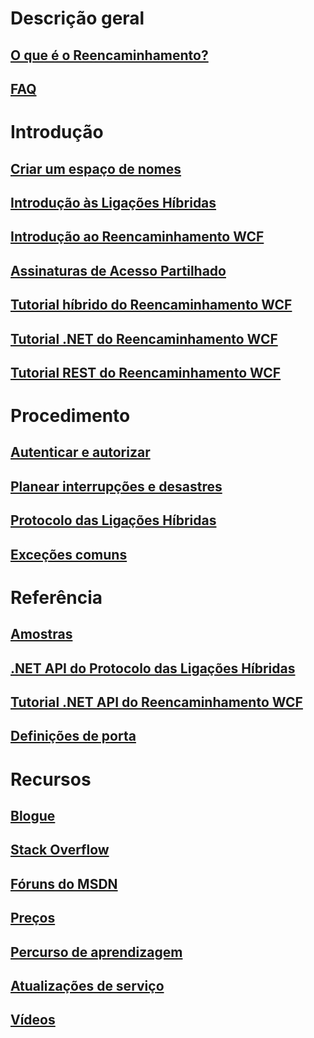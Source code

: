 # Descrição geral
## [O que é o Reencaminhamento?](relay-what-is-it.md)
## [FAQ](relay-faq.md)

# Introdução
## [Criar um espaço de nomes](relay-create-namespace-portal.md)
## [Introdução às Ligações Híbridas](relay-hybrid-connections-dotnet-get-started.md)
## [Introdução ao Reencaminhamento WCF](service-bus-dotnet-how-to-use-relay.md)
## [Assinaturas de Acesso Partilhado](../service-bus-messaging/service-bus-sas-overview.md?toc=%2fazure%2fservice-bus-relay%2ftoc.json)
## [Tutorial híbrido do Reencaminhamento WCF](service-bus-dotnet-hybrid-app-using-service-bus-relay.md)
## [Tutorial .NET do Reencaminhamento WCF](service-bus-relay-tutorial.md)
## [Tutorial REST do Reencaminhamento WCF](service-bus-relay-rest-tutorial.md)

# Procedimento
## [Autenticar e autorizar](../service-bus-messaging/service-bus-authentication-and-authorization.md?toc=%2fazure%2fservice-bus-relay%2ftoc.json)
## [Planear interrupções e desastres](../service-bus-messaging/service-bus-outages-disasters.md?toc=%2fazure%2fservice-bus-relay%2ftoc.json)
## [Protocolo das Ligações Híbridas](relay-hybrid-connections-protocol.md)
## [Exceções comuns](relay-exceptions.md)

# Referência
## [Amostras](service-bus-relay-samples.md)
## [.NET API do Protocolo das Ligações Híbridas](/dotnet/api/microsoft.servicebus)
## [Tutorial .NET API do Reencaminhamento WCF](/dotnet/api/microsoft.servicebus)
## [Definições de porta](service-bus-relay-port-settings.md)

# Recursos
## [Blogue](https://blogs.msdn.microsoft.com/servicebus/)
## [Stack Overflow](http://stackoverflow.com/questions/tagged/servicebus)
## [Fóruns do MSDN](https://social.msdn.microsoft.com/forums/home?forum=servbus)
## [Preços](https://azure.microsoft.com/pricing/details/service-bus/)
## [Percurso de aprendizagem](https://azure.microsoft.com/documentation/learning-paths/service-bus/)
## [Atualizações de serviço](https://azure.microsoft.com/updates/?product=service-bus)
## [Vídeos](https://azure.microsoft.com/documentation/videos/index/?services=service-bus)
